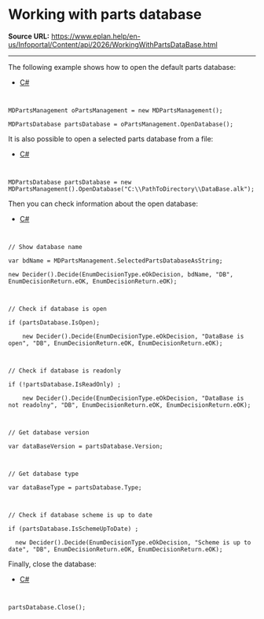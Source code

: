 # Working with parts database

**Source URL:** https://www.eplan.help/en-us/Infoportal/Content/api/2026/WorkingWithPartsDataBase.html

---

The following example shows how to open the default parts database:

- [C#](#i-tab-content-f61f5169-d738-4dd6-a177-da8cc2e02a34)

```

MDPartsManagement oPartsManagement = new MDPartsManagement();
MDPartsDatabase partsDatabase = oPartsManagement.OpenDatabase();
```

It is also possible to open a selected parts database from a file:

- [C#](#i-tab-content-f9c56d80-135d-4161-b539-4ffea77765f7)

```

MDPartsDatabase partsDatabase = new MDPartsManagement().OpenDatabase("C:\\PathToDirectory\\DataBase.alk");
```

Then you can check information about the open database:

- [C#](#i-tab-content-d4e41da8-ce6b-4b1d-aa75-a6f2bd1c2f75)

```

// Show database name
var bdName = MDPartsManagement.SelectedPartsDatabaseAsString;
new Decider().Decide(EnumDecisionType.eOkDecision, bdName, "DB", EnumDecisionReturn.eOK, EnumDecisionReturn.eOK);

// Check if database is open
if (partsDatabase.IsOpen);
    new Decider().Decide(EnumDecisionType.eOkDecision, "DataBase is open", "DB", EnumDecisionReturn.eOK, EnumDecisionReturn.eOK);

// Check if database is readonly
if (!partsDatabase.IsReadOnly) ;
    new Decider().Decide(EnumDecisionType.eOkDecision, "DataBase is not readolny", "DB", EnumDecisionReturn.eOK, EnumDecisionReturn.eOK);

// Get database version
var dataBaseVersion = partsDatabase.Version;

// Get database type
var dataBaseType = partsDatabase.Type;

// Check if database scheme is up to date
if (partsDatabase.IsSchemeUpToDate) ;
  new Decider().Decide(EnumDecisionType.eOkDecision, "Scheme is up to date", "DB", EnumDecisionReturn.eOK, EnumDecisionReturn.eOK);
```

Finally, close the database:

- [C#](#i-tab-content-b6eeb556-34e4-4991-955e-92e56bdb7107)

```

partsDatabase.Close();
```